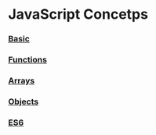 # JavaScript Concetps

### [Basic](Basic/index.md)

### [Functions](Functions/functions.md)

### [Arrays](Arrays/arrays.md)

### [Objects](Objects/object.md)

### [ES6](ES6/es6.md)
